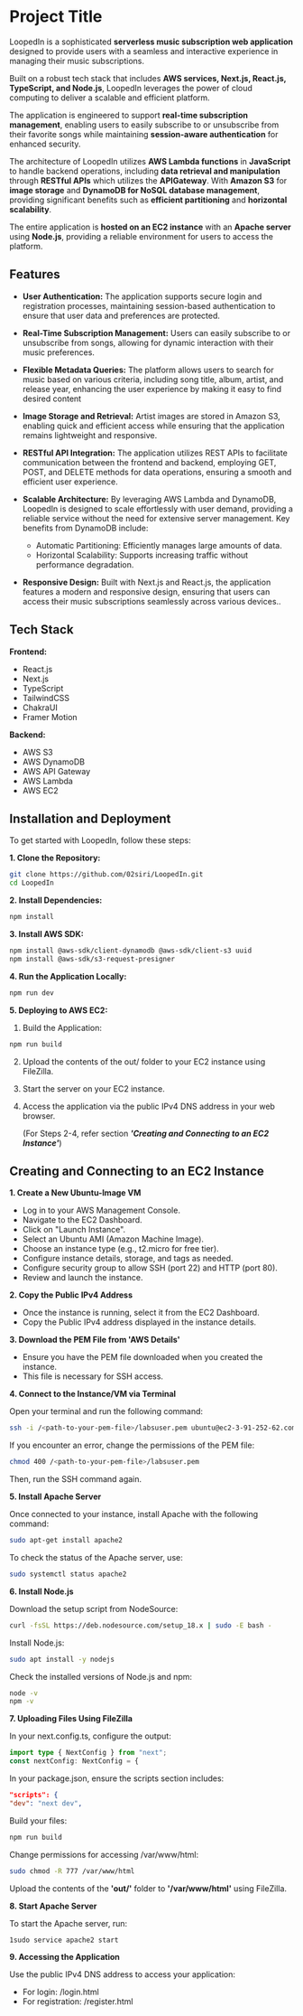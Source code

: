 
# Project Title

LoopedIn is a sophisticated **serverless music subscription web application** designed to provide users with a seamless and interactive experience in managing their music subscriptions. 

Built on a robust tech stack that includes **AWS services, Next.js, React.js, TypeScript, and Node.js**, LoopedIn leverages the power of cloud computing to deliver a scalable and efficient platform. 

The application is engineered to support **real-time subscription management**, enabling users to easily subscribe to or unsubscribe from their favorite songs while maintaining **session-aware authentication** for enhanced security.

The architecture of LoopedIn utilizes **AWS Lambda functions** in **JavaScript** to handle backend operations, including **data retrieval and manipulation** through **RESTful APIs** which utilizes the **APIGateway**. With **Amazon S3** for **image storage** and **DynamoDB for NoSQL database management**, providing significant benefits such as **efficient partitioning** and **horizontal scalability**. 

The entire application is **hosted on an EC2 instance** with an **Apache server** using **Node.js**, providing a reliable environment for users to access the platform.
## Features

- **User Authentication:** The application supports secure login and registration processes, maintaining session-based authentication to ensure that user data and preferences are protected.
- **Real-Time Subscription Management:** Users can easily subscribe to or unsubscribe from songs, allowing for dynamic interaction with their music preferences.
- **Flexible Metadata Queries:** The platform allows users to search for music based on various criteria, including song title, album, artist, and release year, enhancing the user experience by making it easy to find desired content
- **Image Storage and Retrieval:** Artist images are stored in Amazon S3, enabling quick and efficient access while ensuring that the application remains lightweight and responsive.
- **RESTful API Integration:** The application utilizes REST APIs to facilitate communication between the frontend and backend, employing GET, POST, and DELETE methods for data operations, ensuring a smooth and efficient user experience.
- **Scalable Architecture:** By leveraging AWS Lambda and DynamoDB, LoopedIn is designed to scale effortlessly with user demand, providing a reliable service without the need for extensive server management. Key benefits from DynamoDB include:

    - Automatic Partitioning: Efficiently manages large amounts of data.
    - Horizontal Scalability: Supports increasing traffic without performance degradation.
    
- **Responsive Design:** Built with Next.js and React.js, the application features a modern and responsive design, ensuring that users can access their music subscriptions seamlessly across various devices..

## Tech Stack

**Frontend:** 
 - React.js
 - Next.js
 - TypeScript
 - TailwindCSS
 - ChakraUI
 - Framer Motion

**Backend:** 
- AWS S3
- AWS DynamoDB
- AWS API Gateway
- AWS Lambda
- AWS EC2


## Installation and Deployment

To get started with LoopedIn, follow these steps:

**1. Clone the Repository:**

```bash
git clone https://github.com/02siri/LoopedIn.git
cd LoopedIn
```
**2. Install Dependencies:**

```bash
npm install
```
**3. Install AWS SDK:**

```bash
npm install @aws-sdk/client-dynamodb @aws-sdk/client-s3 uuid
npm install @aws-sdk/s3-request-presigner
```
**4. Run the Application Locally:**

```bash
npm run dev
```
**5. Deploying to AWS EC2:**

1. Build the Application:
```bash
npm run build
```
2. Upload the contents of the out/ folder to your EC2 instance using FileZilla.
3. Start the server on your EC2 instance. 
4. Access the application via the public IPv4 DNS address in your web browser.

    (For Steps 2-4, refer section ***'Creating and Connecting to an EC2 Instance'***)

## Creating and Connecting to an EC2 Instance

**1. Create a New Ubuntu-Image VM**

- Log in to your AWS Management Console.
- Navigate to the EC2 Dashboard.
- Click on "Launch Instance".
- Select an Ubuntu AMI (Amazon Machine Image).
- Choose an instance type (e.g., t2.micro for free tier).
- Configure instance details, storage, and tags as needed.
- Configure security group to allow SSH (port 22) and HTTP (port 80).
- Review and launch the instance.

**2. Copy the Public IPv4 Address**

- Once the instance is running, select it from the EC2 Dashboard.
- Copy the Public IPv4 address displayed in the instance details.

**3. Download the PEM File from 'AWS Details'**

- Ensure you have the PEM file downloaded when you created the instance.
- This file is necessary for SSH access.

**4. Connect to the Instance/VM via Terminal**

Open your terminal and run the following command:

```bash
ssh -i /<path-to-your-pem-file>/labsuser.pem ubuntu@ec2-3-91-252-62.compute-1.amazonaws.com
```

If you encounter an error, change the permissions of the PEM file:

```bash
chmod 400 /<path-to-your-pem-file>/labsuser.pem
```

Then, run the SSH command again.

**5. Install Apache Server**

Once connected to your instance, install Apache with the following command:

```bash
sudo apt-get install apache2
```

To check the status of the Apache server, use:

```bash
sudo systemctl status apache2
```

**6. Install Node.js**

Download the setup script from NodeSource:

```bash
curl -fsSL https://deb.nodesource.com/setup_18.x | sudo -E bash -
```

Install Node.js:

```bash
sudo apt install -y nodejs
```

Check the installed versions of Node.js and npm:

```bash
node -v
npm -v
```

**7. Uploading Files Using FileZilla**

In your next.config.ts, configure the output:

```typescript
import type { NextConfig } from "next";
const nextConfig: NextConfig = {
```

In your package.json, ensure the scripts section includes:

```json
"scripts": {
"dev": "next dev",
```
Build your files:

```bash
npm run build
```
Change permissions for accessing /var/www/html:

```bash
sudo chmod -R 777 /var/www/html
```

Upload the contents of the **'out/'** folder to **'/var/www/html'** using FileZilla.

**8. Start Apache Server**

To start the Apache server, run:

```bash
1sudo service apache2 start
```

**9. Accessing the Application**

Use the public IPv4 DNS address to access your application:

- For login: <public-ipv4-address>/login.html
- For registration: <public-ipv4-address>/register.html
